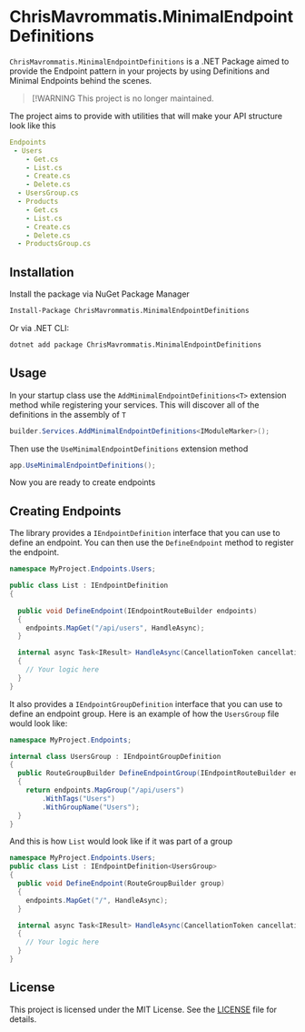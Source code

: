 # ChrisMavrommatis.MinimalEndpointDefinitions

`ChrisMavrommatis.MinimalEndpointDefinitions` is a .NET Package aimed to provide the Endpoint pattern in your projects by using Definitions and Minimal Endpoints behind the scenes.

> [!WARNING
> This project is no longer maintained.

The project aims to provide with utilities that will make your API structure look like this
```yml
Endpoints
 - Users
    - Get.cs
    - List.cs
    - Create.cs
    - Delete.cs
  - UsersGroup.cs
  - Products
    - Get.cs
    - List.cs
    - Create.cs
    - Delete.cs
  - ProductsGroup.cs
```

## Installation

Install the package via NuGet Package Manager
```bash
Install-Package ChrisMavrommatis.MinimalEndpointDefinitions
```

Or via .NET CLI:
```bash
dotnet add package ChrisMavrommatis.MinimalEndpointDefinitions
```

## Usage
In your startup class use the `AddMinimalEndpointDefinitions<T>` extension method while registering your services. This will discover all of the definitions in the assembly of `T`
```csharp
builder.Services.AddMinimalEndpointDefinitions<IModuleMarker>();
```
Then use the `UseMinimalEndpointDefinitions` extension method
```csharp
app.UseMinimalEndpointDefinitions();
```

Now you are ready to create endpoints

## Creating Endpoints
The library provides a `IEndpointDefinition` interface that you can use to define an endpoint.
You can then use the `DefineEndpoint` method to register the endpoint.


```csharp
namespace MyProject.Endpoints.Users;

public class List : IEndpointDefinition
{
  
  public void DefineEndpoint(IEndpointRouteBuilder endpoints)
  {
    endpoints.MapGet("/api/users", HandleAsync);
  }

  internal async Task<IResult> HandleAsync(CancellationToken cancellationToken = default)
  {
    // Your logic here
  }
}
```

It also provides a `IEndpointGroupDefinition` interface that you can use to define an endpoint group.
Here is an example of how the `UsersGroup` file would look like:

```csharp
namespace MyProject.Endpoints;

internal class UsersGroup : IEndpointGroupDefinition
{
  public RouteGroupBuilder DefineEndpointGroup(IEndpointRouteBuilder endpoints)
  {
    return endpoints.MapGroup("/api/users")
        .WithTags("Users")
        .WithGroupName("Users");
  }
}
```

And this is how `List` would look like if it was part of a group
```csharp
namespace MyProject.Endpoints.Users;
public class List : IEndpointDefinition<UsersGroup>
{
  public void DefineEndpoint(RouteGroupBuilder group)
  {
    endpoints.MapGet("/", HandleAsync);
  }

  internal async Task<IResult> HandleAsync(CancellationToken cancellationToken = default)
  {
    // Your logic here
  }
}
```



## License

This project is licensed under the MIT License. See the [LICENSE](LICENSE) file for details.

